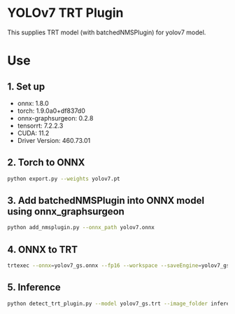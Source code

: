 # YOLOv7 TRT Plugin

This supplies TRT model (with batchedNMSPlugin) for yolov7 model. 

# Use

## 1. Set up

- onnx: 1.8.0
- torch: 1.9.0a0+df837d0
- onnx-graphsurgeon: 0.2.8
- tensorrt: 7.2.2.3
- CUDA: 11.2
- Driver Version: 460.73.01


## 2. Torch to ONNX


```bash
python export.py --weights yolov7.pt
```


## 3. Add batchedNMSPlugin into ONNX model using onnx_graphsurgeon
```bash
python add_nmsplugin.py --onnx_path yolov7.onnx
```
## 4. ONNX to TRT
```bash
trtexec --onnx=yolov7_gs.onnx --fp16 --workspace --saveEngine=yolov7_gs.trt
```

## 5. Inference

```bash
python detect_trt_plugin.py --model yolov7_gs.trt --image_folder inference/images --classes coco.yaml
```